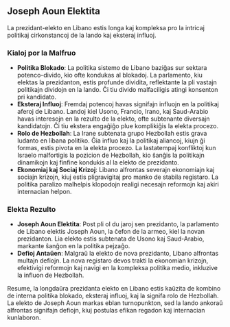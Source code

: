 ## Joseph Aoun Elektita

La prezidant-elekto en Libano estis longa kaj kompleksa pro la intricaj politikaj cirkonstancoj de la lando kaj eksteraj influoj.

### Kialoj por la Malfruo

- **Politika Blokado**: La politika sistemo de Libano baziĝas sur sektara potenco-divido, kio ofte kondukas al blokadoj. La parlamento, kiu elektas la prezidanton, estis profunde dividita, reflektante la pli vastajn politikajn dividojn en la lando. Ĉi tiu divido malfaciligis atingi konsenton pri kandidato.
- **Eksteraj Influoj**: Fremdaj potencoj havas signifajn influojn en la politikaj aferoj de Libano. Landoj kiel Usono, Francio, Irano, kaj Saud-Arabio havas interesojn en la rezulto de la elekto, ofte subtenante diversajn kandidatojn. Ĉi tiu ekstera engaĝiĝo plue komplikiĝis la elekta procezo.
- **Rolo de Hezbollah**: La Irane subtenata grupo Hezbollah estis grava ludanto en libana politiko. Ĝia influo kaj la politikaj aliancoj, kiujn ĝi formas, estis pivota en la elekta procezo. La lastatempaj konfliktoj kun Israelo malfortigis la pozicion de Hezbollah, kio ŝanĝis la politikajn dinamikojn kaj finfine kondukis al la elekto de prezidanto.
- **Ekonomiaj kaj Sociaj Krizoj**: Libano alfrontas severajn ekonomiajn kaj sociajn krizojn, kiuj estis pligravigitaj pro manko de stabila registaro. La politika paralizo malhelpis klopodojn realigi necesajn reformojn kaj akiri internacian helpon.

### Elekta Rezulto

- **Joseph Aoun Elektita**: Post pli ol du jaroj sen prezidanto, la parlamento de Libano elektis Joseph Aoun, la ĉefon de la armeo, kiel la novan prezidanton. Lia elekto estis subtenata de Usono kaj Saud-Arabio, markante ŝanĝon en la politika pejzaĝo.
- **Defioj Antaŭen**: Malgraŭ la elekto de nova prezidanto, Libano alfrontas multajn defiojn. La nova registaro devos trakti la ekonomian krizojn, efektivigi reformojn kaj navigi en la kompleksa politika medio, inkluzive la influon de Hezbollah.

Resume, la longdaŭra prezidanta elekto en Libano estis kaŭzita de kombino de interna politika blokado, eksteraj influoj, kaj la signifa rolo de Hezbollah. La elekto de Joseph Aoun markas eblan turnopunkton, sed la lando ankoraŭ alfrontas signifajn defiojn, kiuj postulas efikan regadon kaj internacian kunlaboron.
